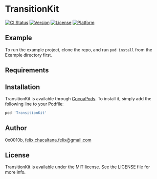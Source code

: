 # TransitionKit

[![CI Status](https://img.shields.io/travis/0x0010b/TransitionKit.svg?style=flat)](https://travis-ci.org/0x0010b/TransitionKit)
[![Version](https://img.shields.io/cocoapods/v/TransitionKit.svg?style=flat)](https://cocoapods.org/pods/TransitionKit)
[![License](https://img.shields.io/cocoapods/l/TransitionKit.svg?style=flat)](https://cocoapods.org/pods/TransitionKit)
[![Platform](https://img.shields.io/cocoapods/p/TransitionKit.svg?style=flat)](https://cocoapods.org/pods/TransitionKit)

## Example

To run the example project, clone the repo, and run `pod install` from the Example directory first.

## Requirements

## Installation

TransitionKit is available through [CocoaPods](https://cocoapods.org). To install
it, simply add the following line to your Podfile:

```ruby
pod 'TransitionKit'
```

## Author

0x0010b, felix.chacaltana.felix@gmail.com

## License

TransitionKit is available under the MIT license. See the LICENSE file for more info.
